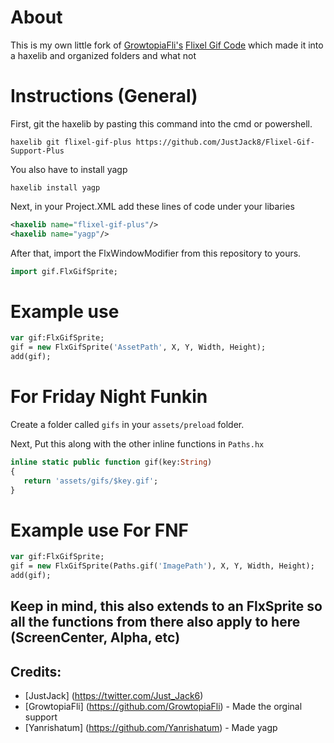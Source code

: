 # About
This is my own little fork of [GrowtopiaFli's](https://github.com/GrowtopiaFli) [Flixel Gif Code](https://github.com/GrowtopiaFli/openfl-haxeflixel-gif-code) which made it into a haxelib and organized folders and what not
# Instructions (General)
First, git the haxelib by pasting this command into the cmd or powershell.
```
haxelib git flixel-gif-plus https://github.com/JustJack8/Flixel-Gif-Support-Plus
```

You also have to install yagp
```
haxelib install yagp
```

Next, in your Project.XML add these lines of code under your libaries
```xml
<haxelib name="flixel-gif-plus"/>
<haxelib name="yagp"/>
```

After that, import the FlxWindowModifier from this repository to yours.
```haxe
import gif.FlxGifSprite;
```

# Example use
```haxe
var gif:FlxGifSprite;
gif = new FlxGifSprite('AssetPath', X, Y, Width, Height);
add(gif);
```

# For Friday Night Funkin

Create a folder called `gifs` in your `assets/preload` folder.

Next, Put this along with the other inline functions in `Paths.hx`
```haxe
inline static public function gif(key:String)
{
   return 'assets/gifs/$key.gif';
}
```

# Example use For FNF
```haxe
var gif:FlxGifSprite;
gif = new FlxGifSprite(Paths.gif('ImagePath'), X, Y, Width, Height);
add(gif);
```
## Keep in mind, this also extends to an FlxSprite so all the functions from there also apply to here (ScreenCenter, Alpha, etc)

## Credits:
* [JustJack] (https://twitter.com/Just_Jack6)
* [GrowtopiaFli] (https://github.com/GrowtopiaFli) - Made the orginal support
* [Yanrishatum] (https://github.com/Yanrishatum) - Made yagp